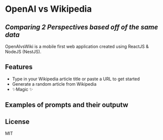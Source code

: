 # OpenAI vs Wikipedia
## _Comparing 2 Perspectives based off of the same data_

OpenAIvsWiki is a mobile first web application created using ReactJS & NodeJS (NestJS).

## Features

- Type in your Wikipedia article title or paste a URL to get started
- Generate a random article from Wikipedia 
- ✨Magic ✨

## Examples of prompts and their outputw

## License

MIT


